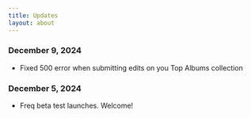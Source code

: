 ```yaml
---
title: Updates
layout: about
---
```


### December 9, 2024
- Fixed 500 error when submitting edits on you Top Albums collection

### December 5, 2024
- Freq beta test launches. Welcome!